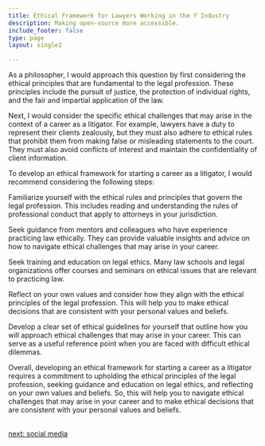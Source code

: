 ```yaml
---
title: Ethical Framework for Lawyers Working in the Y Industry
description: Making open-source more accessible.
include_footer: false
type: page
layout: single2

---
```


<p>
As a philosopher, I would approach this question by first considering the ethical principles that are fundamental to the legal profession. These principles include the pursuit of justice, the protection of individual rights, and the fair and impartial application of the law.

Next, I would consider the specific ethical challenges that may arise in the context of a career as a litigator. For example, lawyers have a duty to represent their clients zealously, but they must also adhere to ethical rules that prohibit them from making false or misleading statements to the court. They must also avoid conflicts of interest and maintain the confidentiality of client information.

To develop an ethical framework for starting a career as a litigator, I would recommend considering the following steps:

Familiarize yourself with the ethical rules and principles that govern the legal profession. This includes reading and understanding the rules of professional conduct that apply to attorneys in your jurisdiction.

Seek guidance from mentors and colleagues who have experience practicing law ethically. They can provide valuable insights and advice on how to navigate ethical challenges that may arise in your career.

Seek training and education on legal ethics. Many law schools and legal organizations offer courses and seminars on ethical issues that are relevant to practicing law.

Reflect on your own values and consider how they align with the ethical principles of the legal profession. This will help you to make ethical decisions that are consistent with your personal values and beliefs.

Develop a clear set of ethical guidelines for yourself that outline how you will approach ethical challenges that may arise in your career. This can serve as a useful reference point when you are faced with difficult ethical dilemmas.

Overall, developing an ethical framework for starting a career as a litigator requires a commitment to upholding the ethical principles of the legal profession, seeking guidance and education on legal ethics, and reflecting on your own values and beliefs. So, this will help you to navigate ethical challenges that may arise in your career and to make ethical decisions that are consistent with your personal values and beliefs.

<br>
<a href="https://workdojos.com/litigator/social">next: social media</a>
</p>